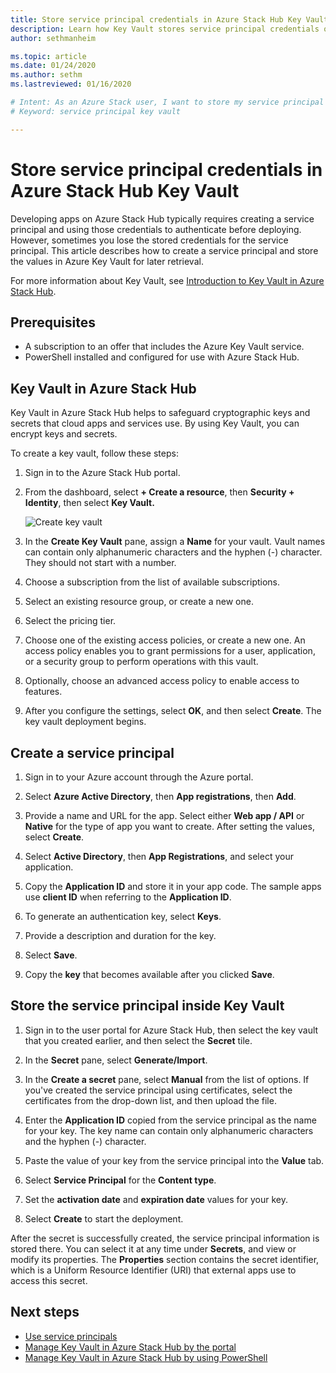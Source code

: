 ```yaml
---
title: Store service principal credentials in Azure Stack Hub Key Vault 
description: Learn how Key Vault stores service principal credentials on Azure Stack Hub
author: sethmanheim

ms.topic: article
ms.date: 01/24/2020
ms.author: sethm
ms.lastreviewed: 01/16/2020

# Intent: As an Azure Stack user, I want to store my service principal credentials in Key Vault so I can later retrieve them. 
# Keyword: service principal key vault

---
```



# Store service principal credentials in Azure Stack Hub Key Vault

Developing apps on Azure Stack Hub typically requires creating a service principal and using those credentials to authenticate before deploying. However, sometimes you lose the stored credentials for the service principal. This article describes how to create a service principal and store the values in Azure Key Vault for later retrieval.

For more information about Key Vault, see [Introduction to Key Vault in Azure Stack Hub](azure-stack-key-vault-intro.md).

## Prerequisites

- A subscription to an offer that includes the Azure Key Vault service.
- PowerShell installed and configured for use with Azure Stack Hub.

## Key Vault in Azure Stack Hub

Key Vault in Azure Stack Hub helps to safeguard cryptographic keys and secrets that cloud apps and services use. By using Key Vault, you can encrypt keys and secrets.

To create a key vault, follow these steps:

1. Sign in to the Azure Stack Hub portal.

2. From the dashboard, select **+ Create a resource**, then **Security + Identity**, then select **Key Vault.**

   ![Create key vault](media/azure-stack-key-vault-store-credentials/create-key-vault.png)

3. In the **Create Key Vault** pane, assign a **Name** for your vault. Vault names can contain only alphanumeric characters and the hyphen (-) character. They should not start with a number.

4. Choose a subscription from the list of available subscriptions.

5. Select an existing resource group, or create a new one.

6. Select the pricing tier.

7. Choose one of the existing access policies, or create a new one. An access policy enables you to grant permissions for a user, application, or a security group to perform operations with this vault.

8. Optionally, choose an advanced access policy to enable access to features.

9. After you configure the settings, select **OK**, and then select **Create**. The key vault deployment begins.

## Create a service principal

1. Sign in to your Azure account through the Azure portal.

2. Select **Azure Active Directory**, then **App registrations**, then **Add**.

3. Provide a name and URL for the app. Select either **Web app / API** or **Native** for the type of app you want to create. After setting the values, select **Create**.

4. Select **Active Directory**, then **App Registrations**, and select your application.

5. Copy the **Application ID** and store it in your app code. The sample apps use **client ID** when referring to the **Application ID**.

6. To generate an authentication key, select **Keys**.

7. Provide a description and duration for the key.

8. Select **Save**.

9. Copy the **key** that becomes available after you clicked **Save**.

## Store the service principal inside Key Vault

1. Sign in to the user portal for Azure Stack Hub, then select the key vault that you created earlier, and then select the **Secret** tile.

2. In the **Secret** pane, select **Generate/Import**.

3. In the **Create a secret** pane, select **Manual** from the list of options. If you've created the service principal using certificates, select the certificates from the drop-down list, and then upload the file.

4. Enter the **Application ID** copied from the service principal as the name for your key. The key name can contain only alphanumeric characters and the hyphen (-) character.

5. Paste the value of your key from the service principal into the **Value** tab.

6. Select **Service Principal** for the **Content type**.

7. Set the **activation date** and **expiration date** values for your key.

8. Select **Create** to start the deployment.

After the secret is successfully created, the service principal information is stored there. You can select it at any time under **Secrets**, and view or modify its properties. The **Properties** section contains the secret identifier, which is a Uniform Resource Identifier (URI) that external apps use to access this secret.

## Next steps

- [Use service principals](azure-stack-create-service-principals.md)
- [Manage Key Vault in Azure Stack Hub by the portal](azure-stack-key-vault-manage-portal.md)  
- [Manage Key Vault in Azure Stack Hub by using PowerShell](azure-stack-key-vault-manage-powershell.md)
